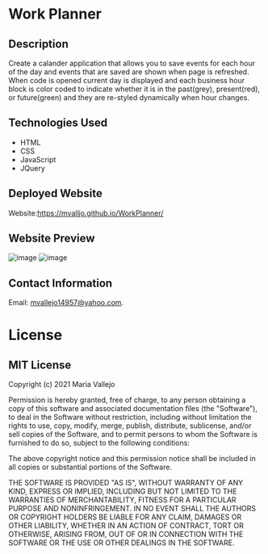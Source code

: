 # Work Planner
## Description 
Create a calander application that allows you to save events for each hour of the day and events that are saved are shown when page is refreshed. When code is opened current day is displayed and each business hour block is color coded to indicate whether it is in the past(grey), present(red), or future(green) and they are re-styled dynamically when hour changes. 
## Technologies Used
- HTML
- CSS
- JavaScript
- JQuery
## Deployed Website
Website:https://mvalljo.github.io/WorkPlanner/
## Website Preview
![image](https://user-images.githubusercontent.com/86633258/133916595-52b8776d-9838-4701-83e1-7b6d59b986cb.png)
![image](https://user-images.githubusercontent.com/86633258/133916548-1d9b6ed0-7eb6-4536-8341-31d1f2d80512.png)
## Contact Information
Email: mvallejo14957@yahoo.com.
# License
## MIT License

Copyright (c) 2021 Maria Vallejo

Permission is hereby granted, free of charge, to any person obtaining a copy
of this software and associated documentation files (the "Software"), to deal
in the Software without restriction, including without limitation the rights
to use, copy, modify, merge, publish, distribute, sublicense, and/or sell
copies of the Software, and to permit persons to whom the Software is
furnished to do so, subject to the following conditions:

The above copyright notice and this permission notice shall be included in all
copies or substantial portions of the Software.

THE SOFTWARE IS PROVIDED "AS IS", WITHOUT WARRANTY OF ANY KIND, EXPRESS OR
IMPLIED, INCLUDING BUT NOT LIMITED TO THE WARRANTIES OF MERCHANTABILITY,
FITNESS FOR A PARTICULAR PURPOSE AND NONINFRINGEMENT. IN NO EVENT SHALL THE
AUTHORS OR COPYRIGHT HOLDERS BE LIABLE FOR ANY CLAIM, DAMAGES OR OTHER
LIABILITY, WHETHER IN AN ACTION OF CONTRACT, TORT OR OTHERWISE, ARISING FROM,
OUT OF OR IN CONNECTION WITH THE SOFTWARE OR THE USE OR OTHER DEALINGS IN THE
SOFTWARE.
